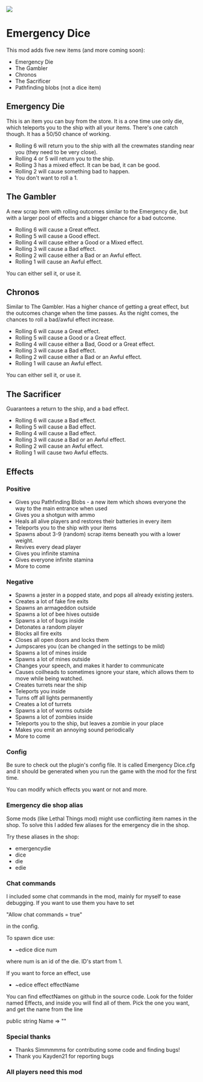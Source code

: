 ![](https://i.imgur.com/FONmSL9.png)

# Emergency Dice

This mod adds five new items (and more coming soon):
* Emergency Die
* The Gambler
* Chronos
* The Sacrificer
* Pathfinding blobs (not a dice item)

## Emergency Die

This is an item you can buy from the store.
It is a one time use only die, which teleports you to the ship with all your items.
There's one catch though. It has a 50/50 chance of working.

* Rolling 6 will return you to the ship with all the crewmates standing near you (they need to be very close).
* Rolling 4 or 5 will return you to the ship.
* Rolling 3 has a mixed effect. It can be bad, it can be good.
* Rolling 2 will cause something bad to happen.
* You don't want to roll a 1.

## The Gambler

A new scrap item with rolling outcomes similar to the Emergency die,
but with a larger pool of effects and a bigger chance for a bad outcome.

* Rolling 6 will cause a Great effect.
* Rolling 5 will cause a Good effect.
* Rolling 4 will cause either a Good or a Mixed effect.
* Rolling 3 will cause a Bad effect.
* Rolling 2 will cause either a Bad or an Awful effect.
* Rolling 1 will cause an Awful effect.

You can either sell it, or use it.

## Chronos

Similar to The Gambler. Has a higher chance of getting a great effect,
but the outcomes change when the time passes. As the night
comes, the chances to roll a bad/awful effect increase.

* Rolling 6 will cause a Great effect.
* Rolling 5 will cause a Good or a Great effect.
* Rolling 4 will cause either a Bad, Good or a Great effect.
* Rolling 3 will cause a Bad effect.
* Rolling 2 will cause either a Bad or an Awful effect.
* Rolling 1 will cause an Awful effect.

You can either sell it, or use it.


## The Sacrificer

Guarantees a return to the ship, and a bad effect.

* Rolling 6 will cause a Bad effect.
* Rolling 5 will cause a Bad effect.
* Rolling 4 will cause a Bad effect.
* Rolling 3 will cause a Bad or an Awful effect.
* Rolling 2 will cause an Awful effect.
* Rolling 1 will cause two Awful effects.

## Effects

### Positive

* Gives you Pathfinding Blobs - a new item which shows everyone the way to the main entrance when used
* Gives you a shotgun with ammo
* Heals all alive players and restores their batteries in every item
* Teleports you to the ship with your items
* Spawns about 3-9 (random) scrap items beneath you with a lower weight.
* Revives every dead player
* Gives you infinite stamina
* Gives everyone infinite stamina
* More to come

### Negative

* Spawns a jester in a popped state, and pops all already existing jesters.
* Creates a lot of fake fire exits
* Spawns an armageddon outside
* Spawns a lot of bee hives outside
* Spawns a lot of bugs inside
* Detonates a random player
* Blocks all fire exits
* Closes all open doors and locks them
* Jumpscares you (can be changed in the settings to be mild)
* Spawns a lot of mines inside
* Spawns a lot of mines outside
* Changes your speech, and makes it harder to communicate
* Causes coilheads to sometimes ignore your stare, which allows them to move while being watched.
* Creates turrets near the ship
* Teleports you inside
* Turns off all lights permanently
* Creates a lot of turrets
* Spawns a lot of worms outside
* Spawns a lot of zombies inside
* Teleports you to the ship, but leaves a zombie in your place
* Makes you emit an annoying sound periodically
* More to come


### Config
Be sure to check out the plugin's config file.
It is called Emergency Dice.cfg and it should
be generated when you run the game with the mod for the first time.

You can modify which effects you want or not and more.

### Emergency die shop alias
Some mods (like Lethal Things mod) might use conflicting item names in the shop.
To solve this I added few aliases for the emergency die in the shop.

Try these aliases in the shop:
* emergencydie
* dice
* die
* edie

### Chat commands
I included some chat commands in the mod, mainly for myself to ease debugging.
If you want to use them you have to set

"Allow chat commands = true"

in the config.

To spawn dice use:
* ~edice dice num

where num is an id of the die.
ID's start from 1.

If you want to force an effect, use
* ~edice effect effectName

You can find effectNames on github in the source code.
Look for the folder named Effects, and inside you will find all of them.
Pick the one you want, and get the name from the line

public string Name => ""

### Special thanks
* Thanks Simmmmms for contributing some code and finding bugs!
* Thank you Kayden21 for reporting bugs



### All players need this mod
